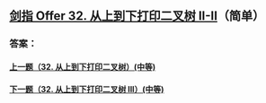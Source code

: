 ## [剑指 Offer 32. 从上到下打印二叉树 II-II](https://leetcode-cn.com/problems/merge-two-sorted-lists/)（简单）





### 答案：



#### [上一题（32. 从上到下打印二叉树）(中等)](https://github.com/sdwwld/leetCode/blob/master/src/main/java/com/wld/java/offer/剑指Offer32-I.md)

#### [下一题（32. 从上到下打印二叉树 III）(中等)](https://github.com/sdwwld/leetCode/blob/master/src/main/java/com/wld/java/offer/剑指Offer32-III.md)